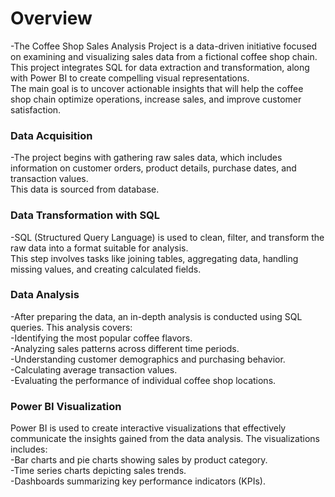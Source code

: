 # Overview <br/>

-The Coffee Shop Sales Analysis Project is a data-driven initiative focused on examining and visualizing sales data from a fictional coffee shop chain. <br/>This project integrates SQL for data extraction and transformation, along with Power BI to create compelling visual representations. <br/>The main goal is to uncover actionable insights that will help the coffee shop chain optimize operations, increase sales, and improve customer satisfaction.

### Data Acquisition <br/>

-The project begins with gathering raw sales data, which  includes information on customer orders, product details, purchase dates, and transaction values.  <br/>This data is sourced from database.

### Data Transformation with SQL <br/>
-SQL (Structured Query Language) is used to clean, filter, and transform the raw data into a format suitable for analysis.  <br/>This step involves tasks like joining tables, aggregating data, handling missing values, and creating calculated fields.

### Data Analysis <br/>
-After preparing the data, an in-depth analysis is conducted using SQL queries. This analysis covers: <br/>
-Identifying the most popular coffee flavors. <br/>
-Analyzing sales patterns across different time periods. <br/>
-Understanding customer demographics and purchasing behavior. <br/>
-Calculating average transaction values. <br/>
-Evaluating the performance of individual coffee shop locations. <br/>

### Power BI Visualization <br/>

Power BI is used to create interactive visualizations that effectively communicate the insights gained from the data analysis. The visualizations includes: <br/>
-Bar charts and pie charts showing sales by product category. <br/>
-Time series charts depicting sales trends. <br/>
-Dashboards summarizing key performance indicators (KPIs).
